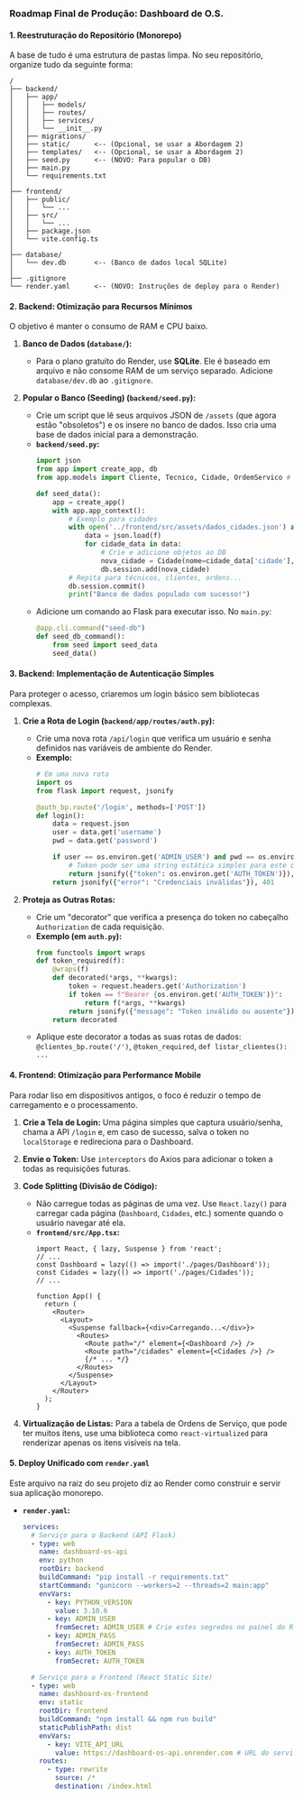 ### **Roadmap Final de Produção: Dashboard de O.S.**

#### **1. Reestruturação do Repositório (Monorepo)**

A base de tudo é uma estrutura de pastas limpa. No seu repositório, organize tudo da seguinte forma:

```
/
├── backend/
│   ├── app/
│   │   ├── models/
│   │   ├── routes/
│   │   ├── services/
│   │   └── __init__.py
│   ├── migrations/
│   ├── static/      <-- (Opcional, se usar a Abordagem 2)
│   ├── templates/   <-- (Opcional, se usar a Abordagem 2)
│   ├── seed.py      <-- (NOVO: Para popular o DB)
│   ├── main.py
│   └── requirements.txt
│
├── frontend/
│   ├── public/
│   │   └── ...
│   ├── src/
│   │   └── ...
│   ├── package.json
│   └── vite.config.ts
│
├── database/
│   └── dev.db       <-- (Banco de dados local SQLite)
│
├── .gitignore
└── render.yaml      <-- (NOVO: Instruções de deploy para o Render)
```

#### **2. Backend: Otimização para Recursos Mínimos**

O objetivo é manter o consumo de RAM e CPU baixo.

1.  **Banco de Dados (`database/`):**

      * Para o plano gratuito do Render, use **SQLite**. Ele é baseado em arquivo e não consome RAM de um serviço separado. Adicione `database/dev.db` ao `.gitignore`.

2.  **Popular o Banco (Seeding) (`backend/seed.py`):**

      * Crie um script que lê seus arquivos JSON de `/assets` (que agora estão "obsoletos") e os insere no banco de dados. Isso cria uma base de dados inicial para a demonstração.
      * **`backend/seed.py`:**
        ```python
        import json
        from app import create_app, db
        from app.models import Cliente, Tecnico, Cidade, OrdemServico # Importe seus modelos

        def seed_data():
            app = create_app()
            with app.app_context():
                # Exemplo para cidades
                with open('../frontend/src/assets/dados_cidades.json') as f: # Ajuste o caminho
                    data = json.load(f)
                    for cidade_data in data:
                        # Crie e adicione objetos ao DB
                        nova_cidade = Cidade(nome=cidade_data['cidade'], ...)
                        db.session.add(nova_cidade)
                # Repita para técnicos, clientes, ordens...
                db.session.commit()
                print("Banco de dados populado com sucesso!")
        ```
      * Adicione um comando ao Flask para executar isso. No `main.py`:
        ```python
        @app.cli.command("seed-db")
        def seed_db_command():
            from seed import seed_data
            seed_data()
        ```

#### **3. Backend: Implementação de Autenticação Simples**

Para proteger o acesso, criaremos um login básico sem bibliotecas complexas.

1.  **Crie a Rota de Login (`backend/app/routes/auth.py`):**

      * Crie uma nova rota `/api/login` que verifica um usuário e senha definidos nas variáveis de ambiente do Render.
      * **Exemplo:**
        ```python
        # Em uma nova rota
        import os
        from flask import request, jsonify

        @auth_bp.route('/login', methods=['POST'])
        def login():
            data = request.json
            user = data.get('username')
            pwd = data.get('password')

            if user == os.environ.get('ADMIN_USER') and pwd == os.environ.get('ADMIN_PASS'):
                # Token pode ser uma string estática simples para este caso de uso
                return jsonify({"token": os.environ.get('AUTH_TOKEN')}), 200
            return jsonify({"error": "Credenciais inválidas"}), 401
        ```

2.  **Proteja as Outras Rotas:**

      * Crie um "decorator" que verifica a presença do token no cabeçalho `Authorization` de cada requisição.
      * **Exemplo (em `auth.py`):**
        ```python
        from functools import wraps
        def token_required(f):
            @wraps(f)
            def decorated(*args, **kwargs):
                token = request.headers.get('Authorization')
                if token == f"Bearer {os.environ.get('AUTH_TOKEN')}":
                    return f(*args, **kwargs)
                return jsonify({"message": "Token inválido ou ausente"}), 401
            return decorated
        ```
      * Aplique este decorator a todas as suas rotas de dados: `@clientes_bp.route('/')`, `@token_required`, `def listar_clientes(): ...`

#### **4. Frontend: Otimização para Performance Mobile**

Para rodar liso em dispositivos antigos, o foco é reduzir o tempo de carregamento e o processamento.

1.  **Crie a Tela de Login:** Uma página simples que captura usuário/senha, chama a API `/login` e, em caso de sucesso, salva o token no `localStorage` e redireciona para o Dashboard.

2.  **Envie o Token:** Use `interceptors` do Axios para adicionar o token a todas as requisições futuras.

3.  **Code Splitting (Divisão de Código):**

      * Não carregue todas as páginas de uma vez. Use `React.lazy()` para carregar cada página (`Dashboard`, `Cidades`, etc.) somente quando o usuário navegar até ela.
      * **`frontend/src/App.tsx`:**
        ```tsx
        import React, { lazy, Suspense } from 'react';
        // ...
        const Dashboard = lazy(() => import('./pages/Dashboard'));
        const Cidades = lazy(() => import('./pages/Cidades'));
        // ...

        function App() {
          return (
            <Router>
              <Layout>
                <Suspense fallback={<div>Carregando...</div>}>
                  <Routes>
                    <Route path="/" element={<Dashboard />} />
                    <Route path="/cidades" element={<Cidades />} />
                    {/* ... */}
                  </Routes>
                </Suspense>
              </Layout>
            </Router>
          );
        }
        ```

4.  **Virtualização de Listas:** Para a tabela de Ordens de Serviço, que pode ter muitos itens, use uma biblioteca como `react-virtualized` para renderizar apenas os itens visíveis na tela.

#### **5. Deploy Unificado com `render.yaml`**

Este arquivo na raiz do seu projeto diz ao Render como construir e servir sua aplicação monorepo.

  * **`render.yaml`:**
    ```yaml
    services:
      # Serviço para o Backend (API Flask)
      - type: web
        name: dashboard-os-api
        env: python
        rootDir: backend
        buildCommand: "pip install -r requirements.txt"
        startCommand: "gunicorn --workers=2 --threads=2 main:app"
        envVars:
          - key: PYTHON_VERSION
            value: 3.10.6
          - key: ADMIN_USER
            fromSecret: ADMIN_USER # Crie estes segredos no painel do Render
          - key: ADMIN_PASS
            fromSecret: ADMIN_PASS
          - key: AUTH_TOKEN
            fromSecret: AUTH_TOKEN

      # Serviço para o Frontend (React Static Site)
      - type: web
        name: dashboard-os-frontend
        env: static
        rootDir: frontend
        buildCommand: "npm install && npm run build"
        staticPublishPath: dist
        envVars:
          - key: VITE_API_URL
            value: https://dashboard-os-api.onrender.com # URL do serviço de backend
        routes:
          - type: rewrite
            source: /*
            destination: /index.html
